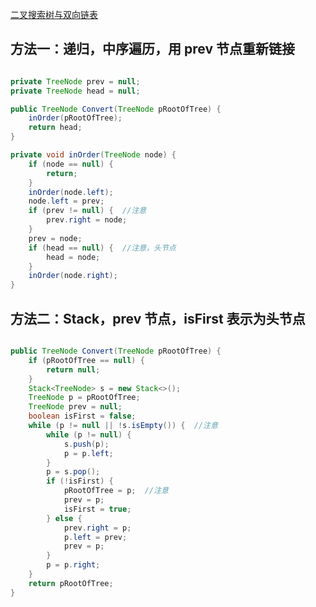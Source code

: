 [二叉搜索树与双向链表](https://www.nowcoder.com/practice/947f6eb80d944a84850b0538bf0ec3a5?tpId=13&tqId=11179&tPage=1&rp=1&ru=/ta/coding-interviews&qru=/ta/coding-interviews/question-ranking&from=cyc_github)

## 方法一：递归，中序遍历，用 prev 节点重新链接

```java

private TreeNode prev = null;
private TreeNode head = null;

public TreeNode Convert(TreeNode pRootOfTree) {
    inOrder(pRootOfTree);
    return head;
}

private void inOrder(TreeNode node) {
    if (node == null) {
        return;
    }
    inOrder(node.left);
    node.left = prev;
    if (prev != null) {  //注意
        prev.right = node;
    }
    prev = node;
    if (head == null) {  //注意，头节点
        head = node;
    }
    inOrder(node.right);
}

```

## 方法二：Stack，prev 节点，isFirst 表示为头节点

```java

public TreeNode Convert(TreeNode pRootOfTree) {
    if (pRootOfTree == null) {
        return null;
    }
    Stack<TreeNode> s = new Stack<>();
    TreeNode p = pRootOfTree;
    TreeNode prev = null;
    boolean isFirst = false;
    while (p != null || !s.isEmpty()) {  //注意
        while (p != null) {
            s.push(p);
            p = p.left;
        }
        p = s.pop();
        if (!isFirst) {
            pRootOfTree = p;  //注意
            prev = p;
            isFirst = true;
        } else {
            prev.right = p;
            p.left = prev;
            prev = p;
        }
        p = p.right;
    }
    return pRootOfTree;
}

```